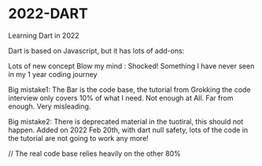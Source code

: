 # 2022-DART
Learning Dart in 2022

Dart is based on Javascript, but it has lots of add-ons:

Lots of new concept 
Blow my mind : Shocked!
Something I have never seen in my 1 year coding journey

Big mistake1: The Bar is the code base, the tutorial from Grokking the code interview only covers 10% of what I need. Not enough at All. Far from enough. Very misleading.

Big mistake2: There is deprecated material in the tuotiral, this should not happen. Added on 2022 Feb 20th, with dart null safety, lots of the code in the tutorial are not going to work any more!

// The real code base relies heavily on the other 80%
